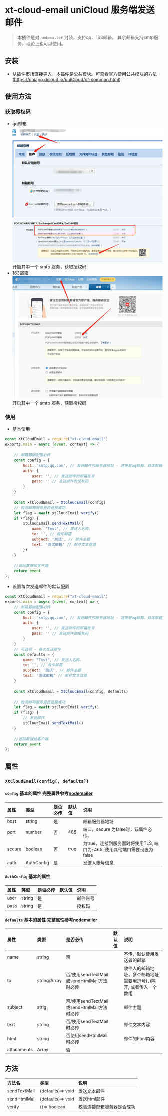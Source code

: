 # xt-cloud-email uniCloud 服务端发送邮件

> 本插件是对 `nodemailer` 封装，支持qq、163邮箱。
> 其余邮箱支持smtp服务，理论上也可以使用。

## 安装
- 从插件市场直接导入，本插件是公共模块。可查看官方使用公共模块的方法(https://uniapp.dcloud.io/uniCloud/cf-common.html)

## 使用方法
### 获取授权码
- qq邮箱
![](readme_files/2.jpg)
![](readme_files/3.jpg)
开启其中一个 smtp 服务，获取授权码
- 163邮箱
![](readme_files/1.jpg)
开启其中一个 smtp 服务，获取授权码
### 使用
- 基本使用
```js
const XtCloudEmail = require("xt-cloud-email")
exports.main = async (event, context) => {

	// 邮箱基础配置必传
	const config = {
		host: 'smtp.qq.com', // 发送邮件的服务器地址 - 这里是qq邮箱，具体邮箱服务，请查看对应的服务器
		auth: {
			user: '', // 发送邮件的邮箱账号
			pass: '' // 发送邮件的授权码
		}
	}

	const xtCloudEmail = XtCloudEmail(config)
	// 检测邮箱服务是否连接成功
	let flag = await xtCloudEmail.verify()
	if (flag) {
		xtCloudEmail.sendTextMail({
			name: "Test", // 发送人名称，
			to: '', // 收件邮箱
			subject: '测试', // 邮件主题
			text: '测试邮箱' // 邮件文本信息
		})
	}

	//返回数据给客户端
	return event
};
```

- 设置每次发送邮件的默认配置
```js
const XtCloudEmail = require("xt-cloud-email")
exports.main = async (event, context) => {
	// 邮箱基础配置必传
	const config = {
		host: 'smtp.qq.com', // 发送邮件的服务器地址 - 这里是qq邮箱，具体邮箱服务，请查看对应的服务器
		auth: {
			user: '', // 发送邮件的邮箱账号
			pass: '' // 发送邮件的授权码
		}
	}
	// 可选项 - 每次发送邮件
	const defaults = {
		name: "Test", // 发送人名称，
		to: '', // 收件邮箱
		subject: '测试', // 邮件主题
		text: '测试邮箱' // 邮件文本信息
	}

	const xtCloudEmail = XtCloudEmail(config, defaults)

	// 检测邮箱服务是否连接成功
	let flag = await xtCloudEmail.verify()
	if (flag) {
		// 发送邮件
		xtCloudEmail.sendTextMail()
	}
	
	//返回数据给客户端
	return event
};
```

## 属性

### `XtCloudEmail(config[, defaults])`

#### `config` 基本的属性 完整属性参考[nodemailer](https://nodemailer.com/smtp/)
|属性		|类型				|是否必传	|默认值	|说明																																				|
|:--			|:--					|:--				|:--			|:--																																					|
|host		|string			|		是			|				|邮箱服务器地址																															|
|port		|number			|		否			|465		|端口，secure 为false时，该属性必传。																				|
|secure	|boolean		|		否			|true		| 为true，连接到服务器时将使用TLS, 端口为: 465, 使用其他端口需要设置为false	|
|auth		|AuthConfig	|		是			|				|发送人账号信息,																														|

#### `AuthConfig` 基本的属性
|属性	|类型		|是否必传	|默认值	|说明			|
|:--		|:--			|:--				|:--			|:--				|
|user	|string	|是				|				|邮件账号	|
|pass	|string	|是				|				|授权码		|

#### `defaults` 基本的属性 完整属性参考[nodemailer](https://nodemailer.com/message/)
|属性				|类型								|是否必传																		|默认值	|说明																																|
|:--					|:--									|:--																					|:--			|:--																																	|
|name				|string							|否																					|				|不传，默认使用发送者的邮箱																					|
|to					|string/Array				|否/使用sendTextMail或sendHtmlMail方法时必传|				|收件人的邮箱地址，多个邮箱地址需要用逗号(`,`)隔开, 或者传入一个数组|
|subject		|strig							|否/使用sendTextMail或sendHtmlMail方法时必传|				|邮件主题																														|
|text				|string							|否/使用sendTextMail时必传									|				|邮件文本内容																												|
|html				|string							|否使用sendHtmlMail时必传										|				|邮件的html内容																											|
|attachments|Array<Attachments>	|否																					|				|																																		|

## 方法
|方法名				|类型							|说明												|
|:--						|:--								|:--													|
|sendTextMail	|(defaults)=> void|发送文本邮件								|
|sendHtmlMail	|(defaults)=> void|发送html邮件								|
|verify				|()=> boolean			|校验连接邮箱服务器是否成功	|